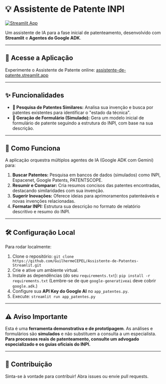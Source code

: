 # 💡 Assistente de Patente INPI

[![Streamlit App](https://static.streamlit.io/badges/streamlit_badge_black_white.svg)](https://assistente-de-patente.streamlit.app)

Um assistente de IA para a fase inicial de patenteamento, desenvolvido com **Streamlit** e **Agentes do Google ADK**.

---

## 🚀 Acesse a Aplicação

Experimente o Assistente de Patente online:
[assistente-de-patente.streamlit.app](https://assistente-de-patente.streamlit.app/)

---

## ✨ Funcionalidades

* **🔎 Pesquisa de Patentes Similares:** Analisa sua invenção e busca por patentes existentes para identificar o "estado da técnica".
* **📄 Geração de Formulário (Simulado):** Gera um modelo inicial de formulário de patente seguindo a estrutura do INPI, com base na sua descrição.

---

## 🧠 Como Funciona

A aplicação orquestra múltiplos agentes de IA (Google ADK com Gemini) para:

1.  **Buscar Patentes:** Pesquisa em bancos de dados (simulados) como INPI, Espacenet, Google Patents, PATENTSCOPE.
2.  **Resumir e Comparar:** Cria resumos concisos das patentes encontradas, destacando similaridades com sua invenção.
3.  **Sugerir Inovações:** Oferece ideias para aprimoramentos patenteáveis e novas invenções relacionadas.
4.  **Formatar INPI:** Estrutura sua descrição no formato de relatório descritivo e resumo do INPI.

---

## 🛠️ Configuração Local

Para rodar localmente:

1.  Clone o repositório: `git clone https://github.com/GuilhermeCEPEL/Assistente-de-Patentes-Streamlit.git`
2.  Crie e ative um ambiente virtual.
3.  Instale as dependências (do seu `requirements.txt`): `pip install -r requirements.txt`
    (Lembre-se de que `google-generativeai` deve cobrir `google.adk`.)
4.  Configure sua **API Key do Google AI** no `app_patentes.py`.
5.  Execute: `streamlit run app_patentes.py`

---

## ⚠️ Aviso Importante

Esta é uma **ferramenta demonstrativa e de prototipagem**. As análises e formulários são **simulados** e não substituem a consulta a um especialista. **Para processos reais de patenteamento, consulte um advogado especializado e os guias oficiais do INPI.**

---

## 🤝 Contribuição

Sinta-se à vontade para contribuir! Abra issues ou envie pull requests.
